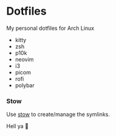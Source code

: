 # Dotfiles
My personal dotfiles for Arch Linux
- kitty
- zsh
- p10k
- neovim
- i3
- picom
- rofi
- polybar

### Stow
Use <a href='https://www.gnu.org/software/stow/' title='Stow - GNU Project'>stow</a> to create/manage the symlinks.

Hell ya 🤘
